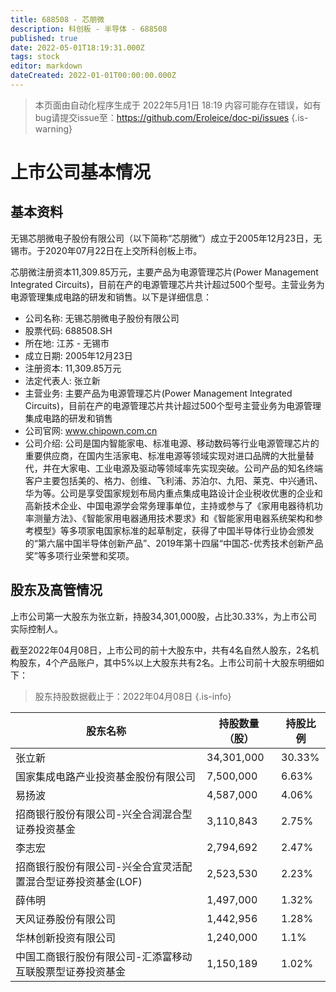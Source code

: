 ```yaml
---
title: 688508 - 芯朋微
description: 科创板 - 半导体 - 688508
published: true
date: 2022-05-01T18:19:31.000Z
tags: stock
editor: markdown
dateCreated: 2022-01-01T00:00:00.000Z
---
```


> 本页面由自动化程序生成于 2022年5月1日 18:19
> 内容可能存在错误，如有bug请提交issue至：https://github.com/Eroleice/doc-pi/issues
{.is-warning}

# 上市公司基本情况

## 基本资料

无锡芯朋微电子股份有限公司（以下简称“芯朋微”）成立于2005年12月23日，无锡市。于2020年07月22日在上交所科创板上市。

芯朋微注册资本11,309.85万元，主要产品为电源管理芯片(Power Management Integrated Circuits)，目前在产的电源管理芯片共计超过500个型号。主营业务为电源管理集成电路的研发和销售。以下是详细信息：

- 公司名称: 无锡芯朋微电子股份有限公司
- 股票代码: 688508.SH
- 所在地: 江苏 - 无锡市
- 成立日期: 2005年12月23日
- 注册资本: 11,309.85万元
- 法定代表人: 张立新
- 主营业务: 主要产品为电源管理芯片(Power Management Integrated Circuits)，目前在产的电源管理芯片共计超过500个型号主营业务为电源管理集成电路的研发和销售
- 公司官网: www.chipown.com.cn
- 公司介绍: 公司是国内智能家电、标准电源、移动数码等行业电源管理芯片的重要供应商，在国内生活家电、标准电源等领域实现对进口品牌的大批量替代，并在大家电、工业电源及驱动等领域率先实现突破。公司产品的知名终端客户主要包括美的、格力、创维、飞利浦、苏泊尔、九阳、莱克、中兴通讯、华为等。公司是享受国家规划布局内重点集成电路设计企业税收优惠的企业和高新技术企业、中国电源学会常务理事单位，主持或参与了《家用电器待机功率测量方法》、《智能家用电器通用技术要求》和《智能家用电器系统架构和参考模型》等多项家电国家标准的起草制定，获得了中国半导体行业协会颁发的“第六届中国半导体创新产品”、2019年第十四届“中国芯-优秀技术创新产品奖”等多项行业荣誉和奖项。


## 股东及高管情况

上市公司第一大股东为张立新，持股34,301,000股，占比30.33%，为上市公司实际控制人。

截至2022年04月08日，上市公司的前十大股东中，共有4名自然人股东，2名机构股东，4个产品账户，其中5%以上大股东共有2名。上市公司前十大股东明细如下：

> 股东持股数据截止于：2022年04月08日
{.is-info}

| 股东名称 | 持股数量（股） | 持股比例 |
| --- | --- | --- |
| 张立新 | 34,301,000 | 30.33% |
| 国家集成电路产业投资基金股份有限公司 | 7,500,000 | 6.63% |
| 易扬波 | 4,587,000 | 4.06% |
| 招商银行股份有限公司-兴全合润混合型证券投资基金 | 3,110,843 | 2.75% |
| 李志宏 | 2,794,692 | 2.47% |
| 招商银行股份有限公司-兴全合宜灵活配置混合型证券投资基金(LOF) | 2,523,530 | 2.23% |
| 薛伟明 | 1,497,000 | 1.32% |
| 天风证券股份有限公司 | 1,442,956 | 1.28% |
| 华林创新投资有限公司 | 1,240,000 | 1.1% |
| 中国工商银行股份有限公司-汇添富移动互联股票型证券投资基金 | 1,150,189 | 1.02% |




